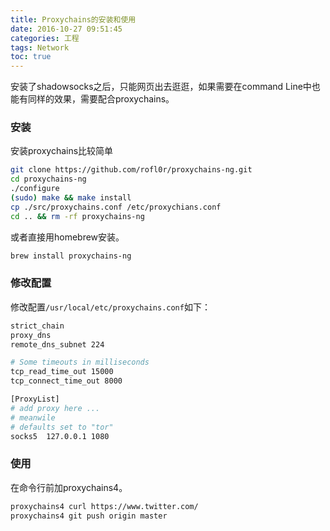 ```yaml
---
title: Proxychains的安装和使用
date: 2016-10-27 09:51:45
categories: 工程
tags: Network
toc: true
---
```


安装了shadowsocks之后，只能网页出去逛逛，如果需要在command Line中也能有同样的效果，需要配合proxychains。

### 安装

安装proxychains比较简单

```bash
git clone https://github.com/rofl0r/proxychains-ng.git
cd proxychains-ng
./configure
(sudo) make && make install
cp ./src/proxychains.conf /etc/proxychians.conf
cd .. && rm -rf proxychains-ng
```

或者直接用homebrew安装。

```bash
brew install proxychains-ng
```

### 修改配置

修改配置`/usr/local/etc/proxychains.conf`如下：

```bash
strict_chain
proxy_dns
remote_dns_subnet 224

# Some timeouts in milliseconds
tcp_read_time_out 15000
tcp_connect_time_out 8000

[ProxyList]
# add proxy here ...
# meanwile
# defaults set to "tor"
socks5  127.0.0.1 1080
```

### 使用

在命令行前加proxychains4。

```bash
proxychains4 curl https://www.twitter.com/
proxychains4 git push origin master
```

